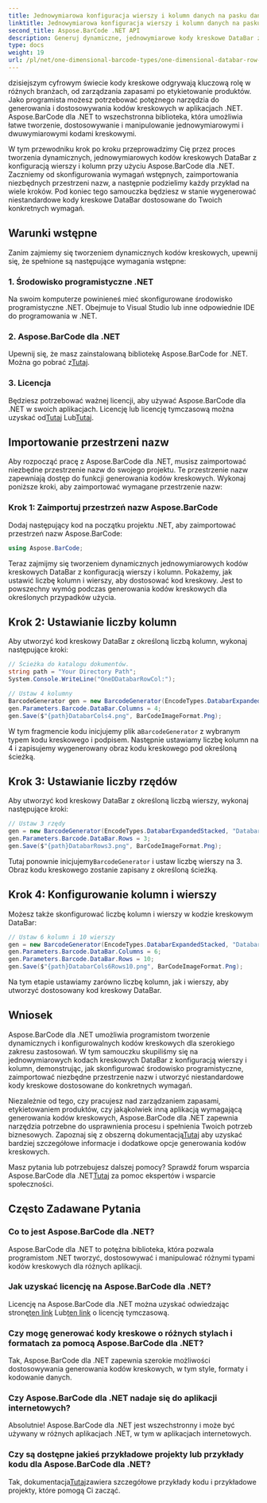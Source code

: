 ```yaml
---
title: Jednowymiarowa konfiguracja wierszy i kolumn danych na pasku danych
linktitle: Jednowymiarowa konfiguracja wierszy i kolumn danych na pasku danych
second_title: Aspose.BarCode .NET API
description: Generuj dynamiczne, jednowymiarowe kody kreskowe DataBar z konfiguracją wierszy i kolumn w .NET przy użyciu Aspose.BarCode dla .NET. Personalizacja jest prosta!
type: docs
weight: 19
url: /pl/net/one-dimensional-barcode-types/one-dimensional-databar-row-column-configuration/
---
```


dzisiejszym cyfrowym świecie kody kreskowe odgrywają kluczową rolę w różnych branżach, od zarządzania zapasami po etykietowanie produktów. Jako programista możesz potrzebować potężnego narzędzia do generowania i dostosowywania kodów kreskowych w aplikacjach .NET. Aspose.BarCode dla .NET to wszechstronna biblioteka, która umożliwia łatwe tworzenie, dostosowywanie i manipulowanie jednowymiarowymi i dwuwymiarowymi kodami kreskowymi.

W tym przewodniku krok po kroku przeprowadzimy Cię przez proces tworzenia dynamicznych, jednowymiarowych kodów kreskowych DataBar z konfiguracją wierszy i kolumn przy użyciu Aspose.BarCode dla .NET. Zaczniemy od skonfigurowania wymagań wstępnych, zaimportowania niezbędnych przestrzeni nazw, a następnie podzielimy każdy przykład na wiele kroków. Pod koniec tego samouczka będziesz w stanie wygenerować niestandardowe kody kreskowe DataBar dostosowane do Twoich konkretnych wymagań.

## Warunki wstępne

Zanim zajmiemy się tworzeniem dynamicznych kodów kreskowych, upewnij się, że spełnione są następujące wymagania wstępne:

### 1. Środowisko programistyczne .NET

Na swoim komputerze powinieneś mieć skonfigurowane środowisko programistyczne .NET. Obejmuje to Visual Studio lub inne odpowiednie IDE do programowania w .NET.

### 2. Aspose.BarCode dla .NET

 Upewnij się, że masz zainstalowaną bibliotekę Aspose.BarCode for .NET. Można go pobrać z[Tutaj](https://releases.aspose.com/barcode/net/).

### 3. Licencja

 Będziesz potrzebować ważnej licencji, aby używać Aspose.BarCode dla .NET w swoich aplikacjach. Licencję lub licencję tymczasową można uzyskać od[Tutaj](https://purchase.aspose.com/buy) Lub[Tutaj](https://purchase.aspose.com/temporary-license/).

## Importowanie przestrzeni nazw

Aby rozpocząć pracę z Aspose.BarCode dla .NET, musisz zaimportować niezbędne przestrzenie nazw do swojego projektu. Te przestrzenie nazw zapewniają dostęp do funkcji generowania kodów kreskowych. Wykonaj poniższe kroki, aby zaimportować wymagane przestrzenie nazw:

### Krok 1: Zaimportuj przestrzeń nazw Aspose.BarCode

Dodaj następujący kod na początku projektu .NET, aby zaimportować przestrzeń nazw Aspose.BarCode:

```csharp
using Aspose.BarCode;
```

Teraz zajmijmy się tworzeniem dynamicznych jednowymiarowych kodów kreskowych DataBar z konfiguracją wierszy i kolumn. Pokażemy, jak ustawić liczbę kolumn i wierszy, aby dostosować kod kreskowy. Jest to powszechny wymóg podczas generowania kodów kreskowych dla określonych przypadków użycia.

## Krok 2: Ustawianie liczby kolumn

Aby utworzyć kod kreskowy DataBar z określoną liczbą kolumn, wykonaj następujące kroki:

```csharp
// Ścieżka do katalogu dokumentów.
string path = "Your Directory Path";
System.Console.WriteLine("OneDDatabarRowCol:");

// Ustaw 4 kolumny
BarcodeGenerator gen = new BarcodeGenerator(EncodeTypes.DatabarExpandedStacked, "Databar Expanded Stacked long");
gen.Parameters.Barcode.DataBar.Columns = 4;
gen.Save($"{path}DatabarCols4.png", BarCodeImageFormat.Png);
```

 W tym fragmencie kodu inicjujemy plik a`BarcodeGenerator` z wybranym typem kodu kreskowego i podpisem. Następnie ustawiamy liczbę kolumn na 4 i zapisujemy wygenerowany obraz kodu kreskowego pod określoną ścieżką.

## Krok 3: Ustawianie liczby rzędów

Aby utworzyć kod kreskowy DataBar z określoną liczbą wierszy, wykonaj następujące kroki:

```csharp
// Ustaw 3 rzędy
gen = new BarcodeGenerator(EncodeTypes.DatabarExpandedStacked, "Databar Expanded Stacked long");
gen.Parameters.Barcode.DataBar.Rows = 3;
gen.Save($"{path}DatabarRows3.png", BarCodeImageFormat.Png);
```

 Tutaj ponownie inicjujemy`BarcodeGenerator` i ustaw liczbę wierszy na 3. Obraz kodu kreskowego zostanie zapisany z określoną ścieżką.

## Krok 4: Konfigurowanie kolumn i wierszy

Możesz także skonfigurować liczbę kolumn i wierszy w kodzie kreskowym DataBar:

```csharp
// Ustaw 6 kolumn i 10 wierszy
gen = new BarcodeGenerator(EncodeTypes.DatabarExpandedStacked, "Databar Expanded Stacked long");
gen.Parameters.Barcode.DataBar.Columns = 6;
gen.Parameters.Barcode.DataBar.Rows = 10;
gen.Save($"{path}DatabarCols6Rows10.png", BarCodeImageFormat.Png);
```

Na tym etapie ustawiamy zarówno liczbę kolumn, jak i wierszy, aby utworzyć dostosowany kod kreskowy DataBar.

## Wniosek

Aspose.BarCode dla .NET umożliwia programistom tworzenie dynamicznych i konfigurowalnych kodów kreskowych dla szerokiego zakresu zastosowań. W tym samouczku skupiliśmy się na jednowymiarowych kodach kreskowych DataBar z konfiguracją wierszy i kolumn, demonstrując, jak skonfigurować środowisko programistyczne, zaimportować niezbędne przestrzenie nazw i utworzyć niestandardowe kody kreskowe dostosowane do konkretnych wymagań.

 Niezależnie od tego, czy pracujesz nad zarządzaniem zapasami, etykietowaniem produktów, czy jakąkolwiek inną aplikacją wymagającą generowania kodów kreskowych, Aspose.BarCode dla .NET zapewnia narzędzia potrzebne do usprawnienia procesu i spełnienia Twoich potrzeb biznesowych. Zapoznaj się z obszerną dokumentacją[Tutaj](https://reference.aspose.com/barcode/net/) aby uzyskać bardziej szczegółowe informacje i dodatkowe opcje generowania kodów kreskowych.

Masz pytania lub potrzebujesz dalszej pomocy? Sprawdź forum wsparcia Aspose.BarCode dla .NET[Tutaj](https://forum.aspose.com/c/barcode/13) za pomoc ekspertów i wsparcie społeczności.

## Często Zadawane Pytania

### Co to jest Aspose.BarCode dla .NET?
Aspose.BarCode dla .NET to potężna biblioteka, która pozwala programistom .NET tworzyć, dostosowywać i manipulować różnymi typami kodów kreskowych dla różnych aplikacji.

### Jak uzyskać licencję na Aspose.BarCode dla .NET?
 Licencję na Aspose.BarCode dla .NET można uzyskać odwiedzając stronę[ten link](https://purchase.aspose.com/buy) Lub[ten link](https://purchase.aspose.com/temporary-license/) o licencję tymczasową.

### Czy mogę generować kody kreskowe o różnych stylach i formatach za pomocą Aspose.BarCode dla .NET?
Tak, Aspose.BarCode dla .NET zapewnia szerokie możliwości dostosowywania generowania kodów kreskowych, w tym style, formaty i kodowanie danych.

### Czy Aspose.BarCode dla .NET nadaje się do aplikacji internetowych?
Absolutnie! Aspose.BarCode dla .NET jest wszechstronny i może być używany w różnych aplikacjach .NET, w tym w aplikacjach internetowych.

### Czy są dostępne jakieś przykładowe projekty lub przykłady kodu dla Aspose.BarCode dla .NET?
 Tak, dokumentacja[Tutaj](https://reference.aspose.com/barcode/net/)zawiera szczegółowe przykłady kodu i przykładowe projekty, które pomogą Ci zacząć.


